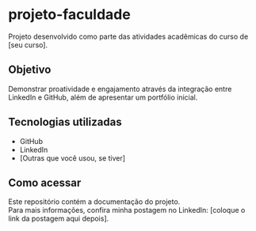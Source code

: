 # projeto-faculdade
Projeto desenvolvido como parte das atividades acadêmicas do curso de [seu curso].  

## Objetivo  
Demonstrar proatividade e engajamento através da integração entre LinkedIn e GitHub, além de apresentar um portfólio inicial.  

## Tecnologias utilizadas  
- GitHub  
- LinkedIn  
- [Outras que você usou, se tiver]  

## Como acessar  
Este repositório contém a documentação do projeto.  
Para mais informações, confira minha postagem no LinkedIn: [coloque o link da postagem aqui depois].  

